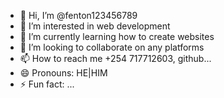 - 👋 Hi, I’m @fenton123456789
- 👀 I’m interested in web development
- 🌱 I’m currently learning how to create websites
- 💞️ I’m looking to collaborate on any platforms
- 📫 How to reach me +254 717712603, github...
- 😄 Pronouns: HE|HIM
- ⚡ Fun fact: ...

<!---
fenton123456789/fenton123456789 is a ✨ special ✨ repository because its `README.md` (this file) appears on your GitHub profile.
You can click the Preview link to take a look at your changes.
--->
